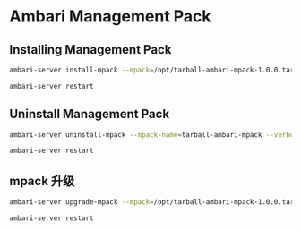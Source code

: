 # Ambari Management Pack



## Installing Management Pack
```bash
ambari-server install-mpack --mpack=/opt/tarball-ambari-mpack-1.0.0.tar.gz --verbose

ambari-server restart
```

## Uninstall Management Pack
```bash
ambari-server uninstall-mpack --mpack-name=tarball-ambari-mpack --verbose

ambari-server restart
```

## mpack 升级
```bash
ambari-server upgrade-mpack --mpack=/opt/tarball-ambari-mpack-1.0.0.tar.gz

ambari-server restart
```
